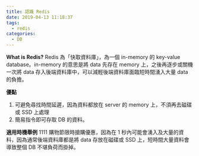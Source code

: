 ```yaml
---
title: 認識 Redis
date: 2019-04-13 11:18:37
tags:
  - redis
categories:
  - DB
---
```


**What is Redis?**
Redis 為「快取資料庫」，為一個 in-memory 的 key-value database。in-memory 的意思是將 data 先存在 memory 上，之後再逐步或關機一次將 data 存入後端資料庫中，可以減輕後端資料庫面臨短時間湧入大量 data 的負擔。

**優點**

1. 可避免尋找時間延遲，因為資料都放在 server 的 memory 上，不須再去磁碟或 SSD 上處理
2. 簡易指令即可存取 DB 的資料。

**適用時機舉例**
1111 購物節限時搶購優惠，因為在 1 秒內可能會湧入及大量的資料，因為通常後端資料庫都是將 data 存放在磁碟或 SSD 上，短時間大量資料會導致整個 DB 不堪負荷而掛掉。
